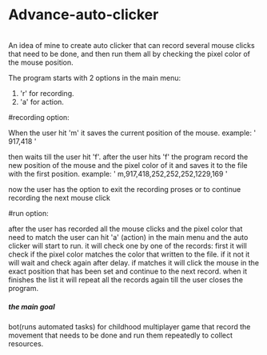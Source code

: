 # Advance-auto-clicker
<br>
An idea of mine to create auto clicker that can record several mouse clicks that need to be done,
and then run them all by checking the pixel color of the mouse position.

The program starts with 2 options in the main menu:

1. 'r' for recording.
2. 'a' for action.

#recording option:

When the user hit 'm' it saves the current position of the mouse. 
example: ' 917,418 '

then waits till the user hit 'f'.
after the user hits 'f' the program record the new position of the mouse and the pixel color of it
and saves it to the file with the first position. 
example: ' m,917,418,252,252,252,1229,169 '

now the user has the option to exit the recording proses or to continue recording the next mouse click

#run option:

after the user has recorded all the mouse clicks and the pixel color that need to match
the user can hit 'a' (action) in the main menu and the auto clicker will start to run.
it will check one by one of the records:
first it will check if the pixel color matches the color that written to the file.
if it not it will wait and check again after delay.
if matches it will click the mouse in the exact position that has been set and continue to the
next record.
when it finishes the list it will repeat all the records again till the user closes the program.

##### the main goal ####
bot(runs automated tasks)
for childhood multiplayer game that record the movement that needs to be done and run them repeatedly to collect resources.




